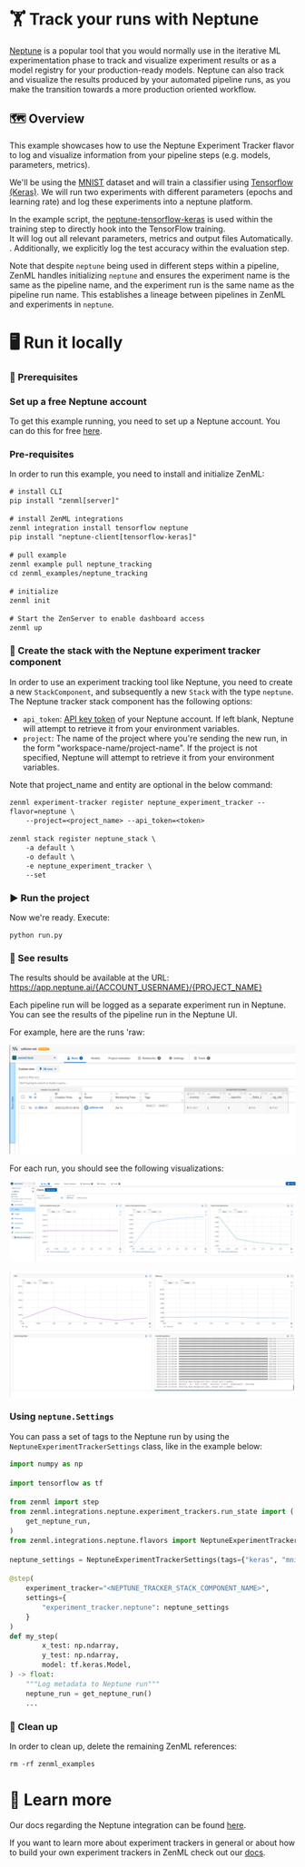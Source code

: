 # 🏋️ Track your runs with Neptune

[Neptune](https://neptune.ai/product/experiment-tracking) is a popular tool that
you would normally use in the iterative ML experimentation phase to track and
visualize experiment results or as a model registry for your production-ready
models. Neptune can also track and visualize the results produced by your
automated pipeline runs, as you make the transition towards a more production
oriented workflow.

## 🗺 Overview
This example showcases how to use the Neptune Experiment Tracker flavor to log and visualize information from your pipeline steps (e.g. models, parameters, metrics).

We'll be using the [MNIST](http://yann.lecun.com/exdb/mnist/) dataset and
will train a classifier using [Tensorflow (Keras)](https://www.tensorflow.org/).
We will run two experiments with different parameters (epochs and learning rate)
and log these experiments into a neptune platform. 

In the example script, the [neptune-tensorflow-keras](https://docs.neptune.ai/integrations/keras/) is
used within the training step to directly hook into the TensorFlow training.  
It will log out all relevant parameters, metrics and output files Automatically. . Additionally, we explicitly log the test accuracy within the evaluation step.

Note that despite `neptune` being used in different steps within a pipeline, ZenML handles initializing `neptune` and ensures the experiment name is the same as the pipeline name, and the experiment run is the same name as the pipeline run name. This establishes a lineage between pipelines in ZenML and experiments in `neptune`.

# 🖥 Run it locally

### 📄 Prerequisites 

### Set up a free Neptune account
To get this example running, you need to set up a Neptune account. You can do this for free [here](https://app.neptune.ai/register).

### Pre-requisites
In order to run this example, you need to install and initialize ZenML:

```shell
# install CLI
pip install "zenml[server]"

# install ZenML integrations
zenml integration install tensorflow neptune
pip install "neptune-client[tensorflow-keras]"

# pull example
zenml example pull neptune_tracking
cd zenml_examples/neptune_tracking

# initialize
zenml init

# Start the ZenServer to enable dashboard access
zenml up
```

### 🥞 Create the stack with the Neptune experiment tracker component

In order to use an experiment tracking tool like Neptune, you need to create a new `StackComponent`,  and 
subsequently a new `Stack` with the type `neptune`. The Neptune tracker stack component has the following options:

* `api_token`: [API key token](https://docs.neptune.ai/setup/setting_api_token) of your Neptune account. If left blank, Neptune will
attempt to retrieve it from your environment variables.
* `project`: The name of the project where you're sending the new run, in the form "workspace-name/project-name".
If the project is not specified, Neptune will attempt to retrieve it from your environment variables.

Note that project_name and entity are optional in the below command:

```shell
zenml experiment-tracker register neptune_experiment_tracker --flavor=neptune \ 
    --project=<project_name> --api_token=<token>

zenml stack register neptune_stack \
    -a default \
    -o default \
    -e neptune_experiment_tracker \
    --set
```

### ▶ Run the project
Now we're ready. Execute:

```shell
python run.py
```

### 🔮 See results
The results should be available at the URL: https://app.neptune.ai/{ACCOUNT_USERNAME}/{PROJECT_NAME}

Each pipeline run will be logged as a separate experiment run in Neptune. You can see the results of the pipeline run in the Neptune UI.

For example, here are the runs 'raw:

![Chart Results](assets/neptune_runs.png)


For each run, you should see the following visualizations:

![Charts Results](assets/neptune_charts.png)

![Monitoring Results](assets/neptune_monitoring.png)

### Using `neptune.Settings`

You can pass a set of tags to the Neptune run by using the `NeptuneExperimentTrackerSettings` class, like in the example
below:

```python
import numpy as np

import tensorflow as tf

from zenml import step
from zenml.integrations.neptune.experiment_trackers.run_state import (
    get_neptune_run,
)
from zenml.integrations.neptune.flavors import NeptuneExperimentTrackerSettings

neptune_settings = NeptuneExperimentTrackerSettings(tags={"keras", "mnist"})

@step(
    experiment_tracker="<NEPTUNE_TRACKER_STACK_COMPONENT_NAME>",
    settings={
        "experiment_tracker.neptune": neptune_settings
    }
)
def my_step(
        x_test: np.ndarray,
        y_test: np.ndarray,
        model: tf.keras.Model,
) -> float:
    """Log metadata to Neptune run"""
    neptune_run = get_neptune_run()
    ...
```

### 🧽 Clean up
In order to clean up, delete the remaining ZenML references:

```shell
rm -rf zenml_examples
```

# 📜 Learn more

Our docs regarding the Neptune integration can be found [here](https://docs.zenml.io/stacks-and-components/component-guide/experiment-trackers/neptune).

If you want to learn more about experiment trackers in general or about how to build your own experiment trackers in ZenML
check out our [docs](https://docs.zenml.io/stacks-and-components/component-guide/experiment-trackers/custom).
